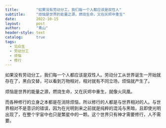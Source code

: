 ```yaml
---
title:        "如果没有劳动分工，我们每一个人都应该是双性人"
subtitle:     "烦恼是世界的能量之源，燃烧生命，又在灰烬中重生"
date:         2022-10-15
layout:       post
author:       "青山"
header-style: text
catalog:      true
tags:
  - 见众生
  - 劳动分工
  - 烦恼
  - 修行
---
```


如果没有劳动分工，我们每一个人都应该是双性人。劳动分工从世界诞生一开始就存在了，黑白交替，可以看到万物相对，相对就有不同立场，烦恼就产生了。

烦恼是世界的能量之源，燃烧生命，又在灰烬中重生，就像火凤凰。

而各种修行的立身之本都是在消除烦恼，所以修行的人都是与世界相对的人。与世界相对不是意识的错误，因为在光明到来之前就是纯粹的混沌与黑暗，且即使光明出现了，在整个宇宙中也只是繁星中的一颗。这个世界只有神才需要修行，人不需要。